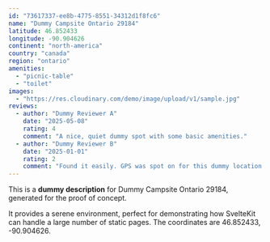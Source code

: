 ```yaml
---
id: "73617337-ee8b-4775-8551-34312d1f8fc6"
name: "Dummy Campsite Ontario 29184"
latitude: 46.852433
longitude: -90.904626
continent: "north-america"
country: "canada"
region: "ontario"
amenities:
  - "picnic-table"
  - "toilet"
images:
  - "https://res.cloudinary.com/demo/image/upload/v1/sample.jpg"
reviews:
  - author: "Dummy Reviewer A"
    date: "2025-05-08"
    rating: 4
    comment: "A nice, quiet dummy spot with some basic amenities."
  - author: "Dummy Reviewer B"
    date: "2025-01-01"
    rating: 2
    comment: "Found it easily. GPS was spot on for this dummy location."
---
```


This is a **dummy description** for Dummy Campsite Ontario 29184, generated for the proof of concept.

It provides a serene environment, perfect for demonstrating how SvelteKit can handle a large number of static pages. The coordinates are 46.852433, -90.904626.
